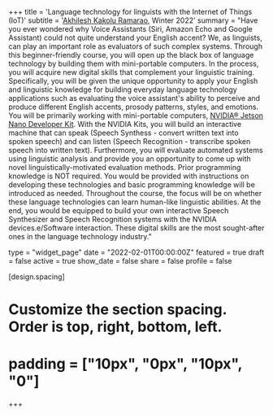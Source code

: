 +++
title = 'Language technology for linguists with the Internet of Things (IoT)'
subtitle = '[Akhilesh Kakolu Ramarao](https://slam.phil.hhu.de/authors/akhilesh/), Winter 2022'
summary = "Have you ever wondered why Voice Assistants (Siri, Amazon Echo and Google Assistant) could not quite understand your English accent? We, as linguists, can play an important role as evaluators of such complex systems. Through this beginner-friendly course, you will open up the black box of language technology by building them with mini-portable computers. In the process, you will acquire new digital skills that complement your linguistic training. Specifically, you will be given the unique opportunity to apply your English and linguistic knowledge for building everyday language technology applications such as evaluating the voice assistant's ability to perceive and produce different English accents, prosody patterns, styles, and emotions. You will be primarily working with mini-portable computers, [NVIDIA® Jetson Nano Developer Kit](https://developer.nvidia.com/embedded/jetson-nano-developer-kit). With the NVIDIA Kits, you will build an interactive machine that can speak (Speech Synthess - convert written text into spoken speech) and can listen (Speech Recognition - transcribe spoken speech into written text). Furthermore, you will evaluate automated systems using linguistic analysis and provide you an opportunity to come up with novel linguistically-motivated evaluation methods. Prior programming knowledge is NOT required. You would be provided with instructions on developing these technologies and basic programming knowledge will be introduced as needed. Throughout the course, the focus will be on whether these language technologies can learn human-like linguistic abilities. At the end, you would be equipped to build your own interactive Speech Synthesizer and Speech Recognition systems with the NVIDIA devices.e/Software interaction. These digital skills are the most sought-after ones in the language technology industry."

type = "widget_page"
date = "2022-02-01T00:00:00Z"
featured = true
draft = false
active = true
show_date = false
share = false
profile = false

[design.spacing]
  # Customize the section spacing. Order is top, right, bottom, left.
  # padding = ["10px", "0px", "10px", "0"]

+++
